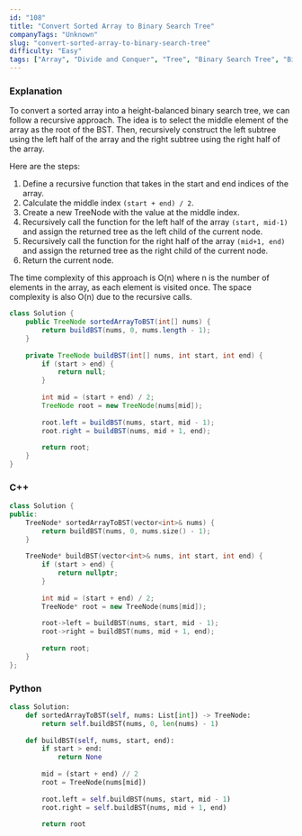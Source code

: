 ```yaml
---
id: "108"
title: "Convert Sorted Array to Binary Search Tree"
companyTags: "Unknown"
slug: "convert-sorted-array-to-binary-search-tree"
difficulty: "Easy"
tags: ["Array", "Divide and Conquer", "Tree", "Binary Search Tree", "Binary Tree"]
---
```


### Explanation

To convert a sorted array into a height-balanced binary search tree, we can follow a recursive approach. The idea is to select the middle element of the array as the root of the BST. Then, recursively construct the left subtree using the left half of the array and the right subtree using the right half of the array.

Here are the steps:
1. Define a recursive function that takes in the start and end indices of the array.
2. Calculate the middle index `(start + end) / 2`.
3. Create a new TreeNode with the value at the middle index.
4. Recursively call the function for the left half of the array `(start, mid-1)` and assign the returned tree as the left child of the current node.
5. Recursively call the function for the right half of the array `(mid+1, end)` and assign the returned tree as the right child of the current node.
6. Return the current node.

The time complexity of this approach is O(n) where n is the number of elements in the array, as each element is visited once. The space complexity is also O(n) due to the recursive calls.

```java
class Solution {
    public TreeNode sortedArrayToBST(int[] nums) {
        return buildBST(nums, 0, nums.length - 1);
    }
    
    private TreeNode buildBST(int[] nums, int start, int end) {
        if (start > end) {
            return null;
        }
        
        int mid = (start + end) / 2;
        TreeNode root = new TreeNode(nums[mid]);
        
        root.left = buildBST(nums, start, mid - 1);
        root.right = buildBST(nums, mid + 1, end);
        
        return root;
    }
}
```

### C++
```cpp
class Solution {
public:
    TreeNode* sortedArrayToBST(vector<int>& nums) {
        return buildBST(nums, 0, nums.size() - 1);
    }
    
    TreeNode* buildBST(vector<int>& nums, int start, int end) {
        if (start > end) {
            return nullptr;
        }
        
        int mid = (start + end) / 2;
        TreeNode* root = new TreeNode(nums[mid]);
        
        root->left = buildBST(nums, start, mid - 1);
        root->right = buildBST(nums, mid + 1, end);
        
        return root;
    }
};
```

### Python
```python
class Solution:
    def sortedArrayToBST(self, nums: List[int]) -> TreeNode:
        return self.buildBST(nums, 0, len(nums) - 1)
    
    def buildBST(self, nums, start, end):
        if start > end:
            return None
        
        mid = (start + end) // 2
        root = TreeNode(nums[mid])
        
        root.left = self.buildBST(nums, start, mid - 1)
        root.right = self.buildBST(nums, mid + 1, end)
        
        return root
```